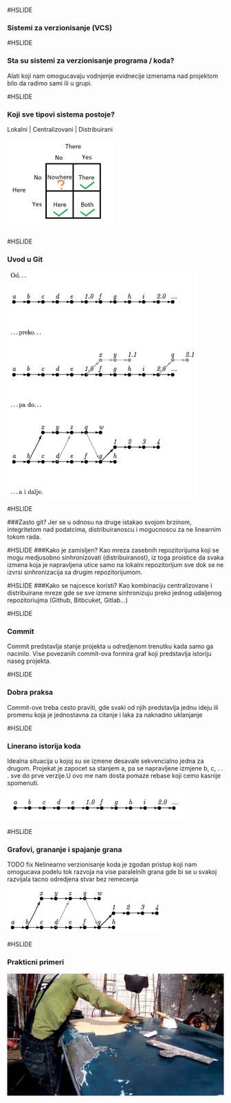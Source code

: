 #HSLIDE
### Sistemi za verzionisanje (VCS)

#HSLIDE

### Sta su sistemi za verzionisanje programa / koda?

Alati koji nam omogucavaju vodnjenje evidnecije izmenama nad projektom bilo da radimo sami ili u grupi. 

#HSLIDE

### Koji sve tipovi sistema postoje?
 Lokalni | Centralizovani | Distribuirani

![](images/vcs.png)

#HSLIDE
### Uvod u Git
![](images/uvod.png)

#HSLIDE

###Zasto git?
Jer se u odnosu na druge istakao svojom brzinom, integritetom nad podatcima, distribuiranoscu i mogucnoscu za ne linearnim tokom rada.

#HSLIDE
###Kako je zamisljen?
Kao mreza zasebnih repozitorijuma koji se mogu medjusobno sinhronizovati (distribuiranost), iz toga proistice da svaka izmena koja je napravljena utice samo na lokalni repozitorijum sve dok se ne izvrsi sinhronizacija sa drugim repozitorijumom.

#HSLIDE
###Kako se najcesce koristi?
Kao kombinaciju centralizovane i distribuirane mreze gde se sve izmene sinhronizuju preko jednog udaljenog repozitoriujma (Github, Bitbcuket, Gitlab...)

#HSLIDE
### Commit

Commit predstavlja stanje projekta u odredjenom trenutku kada samo ga nacinilo. Vise povezanih commit-ova formira graf koji predstavlja istoriju naseg projekta.

#HSLIDE
### Dobra praksa  

Commit-ove treba cesto praviti, gde svaki od njih predstavlja jednu ideju ili promenu koja je jednostavna za citanje i laka za naknadno uklanjanje

#HSLIDE
### Linerano istorija koda

Idealna situacija u kojoj su se izmene desavale sekvencialno jedna za drugom. Projekat je zapocet sa stanjem a, pa se napravljene izmjene b, c, . . . sve do prve verzije.U ovo me nam dosta pomaze rebase koji cemo kasnije spomenuti.

![](images/linearno.png)

#HSLIDE
### Grafovi, grananje i spajanje grana

TODO fix Nelinearno verzionisanje koda je zgodan pristup koji nam omogucava podelu tok razvoja na vise paralelnih grana gde bi se u svakoj razvijala tacno odredjena stvar bez remecenja 

![](images/grananje.png)

#HSLIDE
### Prakticni primeri
![](images/git.jpg)

